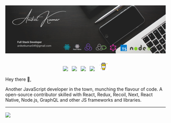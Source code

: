 <!-- <p align="center">
  <img src="/icon/Logo.png">
</p> -->
# [![Aniket Kumar header](https://raw.githubusercontent.com/ani4aniket/ani4aniket/master/icon/Cover.png)](https://ianiket.live)
<p align='center'>
<a href="https://www.linkedin.com/in/ani4aniket/"><img height="30" src="https://raw.githubusercontent.com/ani4aniket/ani4aniket/master/icon/linkedin.png"></a>&nbsp;&nbsp;
<a href="https://twitter/ani4aniket"><img height="30" src="https://raw.githubusercontent.com/ani4aniket/ani4aniket/master/icon/twitter.png"></a>&nbsp;&nbsp;
<a href="https://facebook/ani4aniket"><img height="30" src="https://raw.githubusercontent.com/ani4aniket/ani4aniket/master/icon/facebook.png"></a>&nbsp;&nbsp;
<a href="https://instagram/ani4aniket"><img height="30" src="https://raw.githubusercontent.com/ani4aniket/ani4aniket/master/icon/instagram.jpg"></a>&nbsp;&nbsp;
<a href="https://www.buymeacoffee.com/ani4aniket"><img height="30" src="https://raw.githubusercontent.com/ani4aniket/ani4aniket/master/icon/by-me-a-coffee.png"></a>
</p>

Hey there 👋,

Another JavaScript developer in the town, munching the flavour of code. A open-source contributor skilled with React, Redux, Recoil, Next, React Native, Node.js, GraphQL and other JS frameworks and libraries.
 
 ---

<p align='left'>
<img align='center' src="https://visitor-badge.glitch.me/badge?page_id=ani4aniket.visitor-badge">
 <p/>

